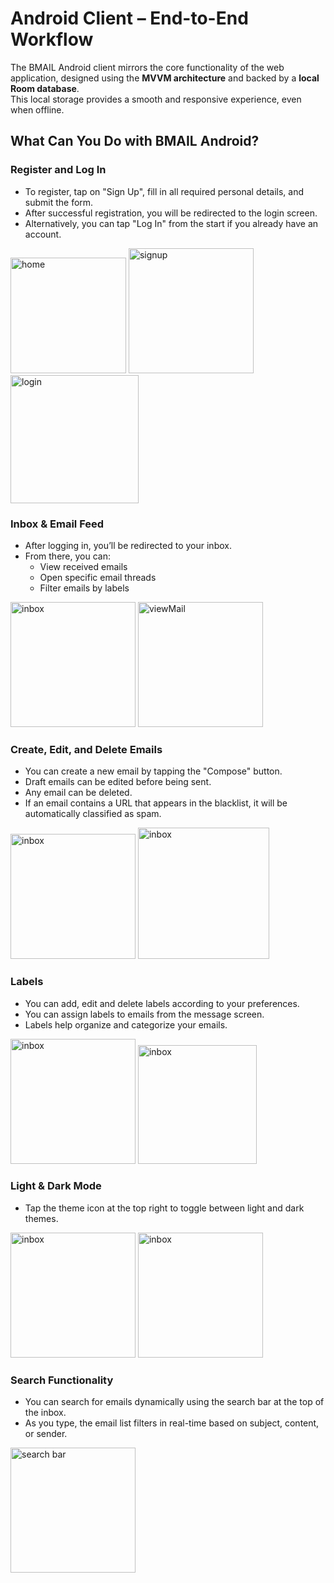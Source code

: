 # Android Client – End-to-End Workflow

The BMAIL Android client mirrors the core functionality of the web application, designed using the **MVVM architecture** and backed by a **local Room database**.  
This local storage provides a smooth and responsive experience, even when offline.

## What Can You Do with BMAIL Android?

### Register and Log In

- To register, tap on "Sign Up", fill in all required personal details, and submit the form.
- After successful registration, you will be redirected to the login screen.
- Alternatively, you can tap "Log In" from the start if you already have an account.

<img src="../photos/homeScreen_part5.jpg" alt="home" width="185"/>
<img src="../photos/signUpScreen_part5.jpg" alt="signup" width="200"/>
<img src="../photos/loginScreen_part5.jpg" alt="login" width="205"/>

### Inbox & Email Feed

- After logging in, you’ll be redirected to your inbox.
- From there, you can:
  - View received emails
  - Open specific email threads
  - Filter emails by labels

<img src="../photos/Inbox_part5.jpg" alt="inbox" width="200"/>
<img src="../photos/viewMail_part5.jpg" alt="viewMail" width="200"/>

### Create, Edit, and Delete Emails

- You can create a new email by tapping the "Compose" button.
- Draft emails can be edited before being sent.
- Any email can be deleted.
- If an email contains a URL that appears in the blacklist, it will be automatically classified as spam.

<img src="../photos/CreateMail_part5.jpg" alt="inbox" width="200"/>
<img src="../photos/Draft_part5.jpg" alt="inbox" width="210"/>

### Labels

- You can add, edit and delete labels according to your preferences.
- You can assign labels to emails from the message screen.
- Labels help organize and categorize your emails.

<img src="../photos/Labels_part5.jpg" alt="inbox" width="200"/>
<img src="../photos/AssignToLabel_part5.jpg" alt="inbox" width="190"/>

### Light & Dark Mode

- Tap the theme icon at the top right to toggle between light and dark themes.

<img src="../photos/darkMode1_part5.jpg" alt="inbox" width="200"/>
<img src="../photos/darkMode2_part5.jpg" alt="inbox" width="200"/>

### Search Functionality

- You can search for emails dynamically using the search bar at the top of the inbox.
- As you type, the email list filters in real-time based on subject, content, or sender.

<img src="../photos/searchBar_part5.jpg" alt="search bar" width="200"/>
